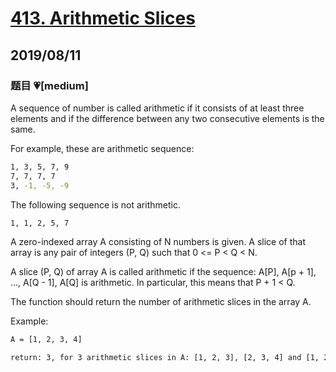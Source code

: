 # [413. Arithmetic Slices](https://leetcode.com/problems/arithmetic-slices/)

## 2019/08/11

### 题目 💗[medium]

A sequence of number is called arithmetic if it consists of at least three elements and if the difference between any two consecutive elements is the same.

For example, these are arithmetic sequence:

```bash
1, 3, 5, 7, 9
7, 7, 7, 7
3, -1, -5, -9
```

The following sequence is not arithmetic.

```bash
1, 1, 2, 5, 7
```

A zero-indexed array A consisting of N numbers is given. A slice of that array is any pair of integers (P, Q) such that 0 <= P < Q < N.

A slice (P, Q) of array A is called arithmetic if the sequence:
A[P], A[p + 1], ..., A[Q - 1], A[Q] is arithmetic. In particular, this means that P + 1 < Q.

The function should return the number of arithmetic slices in the array A.

Example:

```bash
A = [1, 2, 3, 4]

return: 3, for 3 arithmetic slices in A: [1, 2, 3], [2, 3, 4] and [1, 2, 3, 4] itself.
```
